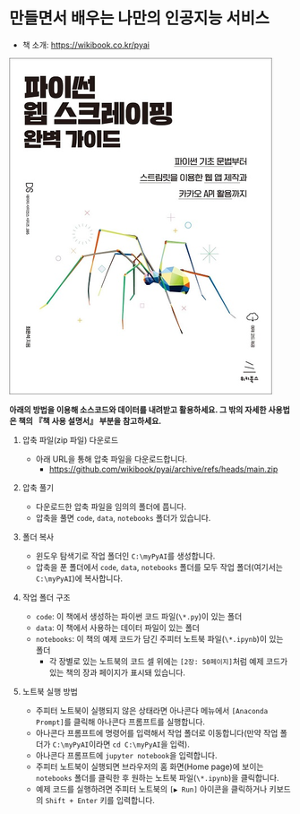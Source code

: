 # 만들면서 배우는 나만의 인공지능 서비스

- 책 소개: https://wikibook.co.kr/pyai

![book_cover_image](book_cover_image.jpg)

**아래의 방법을 이용해 소스코드와 데이터를 내려받고 활용하세요. 그 밖의 자세한 사용법은 책의 『책 사용 설명서』 부분을 참고하세요.**

1. 압축 파일(zip 파일) 다운로드
    - 아래 URL을 통해 압축 파일을 다운로드합니다.
        - https://github.com/wikibook/pyai/archive/refs/heads/main.zip

2. 압축 풀기
    - 다운로드한 압축 파일을 임의의 폴더에 풉니다.
    - 압축을 풀면 `code`, `data`, `notebooks` 폴더가 있습니다.

3. 폴더 복사
    - 윈도우 탐색기로 작업 폴더인 `C:\myPyAI`를 생성합니다.
    - 압축을 푼 폴더에서 `code`, `data`, `notebooks` 폴더를 모두 작업 폴더(여기서는 `C:\myPyAI`)에 복사합니다.

4. 작업 폴더 구조
    - `code`: 이 책에서 생성하는 파이썬 코드 파일(`\*.py`)이 있는 폴더
    - `data`: 이 책에서 사용하는 데이터 파일이 있는 폴더
    - `notebooks`: 이 책의 예제 코드가 담긴 주피터 노트북 파일(`\*.ipynb`)이 있는 폴더
        - 각 장별로 있는 노트북의 코드 셀 위에는 `[2장: 50페이지]`처럼 예제 코드가 있는 책의 장과 페이지가 표시돼 있습니다.

5. 노트북 실행 방법
    - 주피터 노트북이 실행되지 않은 상태라면 아나콘다 메뉴에서 `[Anaconda Prompt]`를 클릭해 아나콘다 프롬프트를 실행합니다.
    - 아나콘다 프롬프트에 명령어를 입력해서 작업 폴더로 이동합니다(만약 작업 폴더가 `C:\myPyAI`이라면 `cd C:\myPyAI`을 입력).
    - 아나콘다 프롬프트에 `jupyter notebook`을 입력합니다.
    - 주피터 노트북이 실행되면 브라우저의 홈 화면(Home page)에 보이는 `notebooks` 폴더를 클릭한 후 원하는 노트북 파일(`\*.ipynb`)을 클릭합니다.
    - 예제 코드를 실행하려면 주피터 노트북의 `[▶ Run]` 아이콘을 클릭하거나 키보드의 `Shift + Enter` 키를 입력합니다. 
